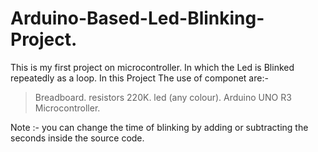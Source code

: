 # Arduino-Based-Led-Blinking-Project.
This is my first project on microcontroller.
In which the Led is Blinked repeatedly as a loop.
In this Project The use of componet are:-
> Breadboard.
> resistors 220K.
> led (any colour).
> Arduino UNO R3 Microcontroller.

Note :- you can change the time of blinking by adding or subtracting the seconds inside the source code.
